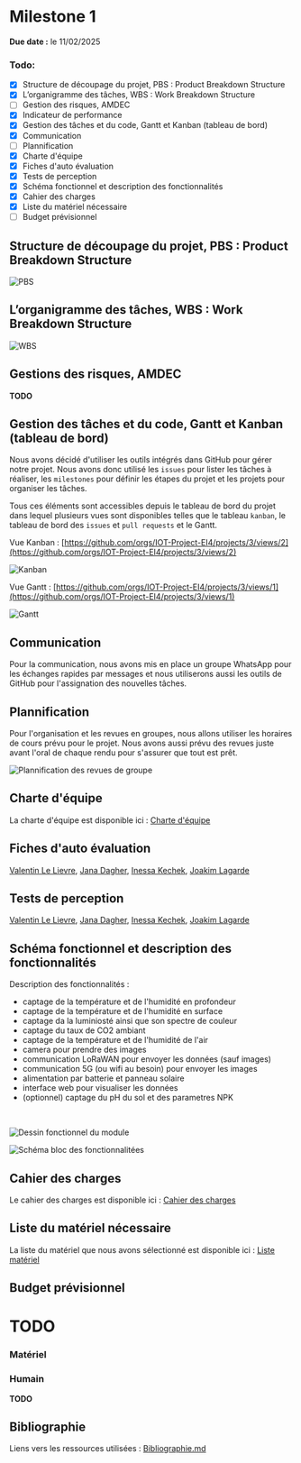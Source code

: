 # Milestone 1

**Due date :** le 11/02/2025

### Todo:

- [x] Structure de découpage du projet, PBS : Product Breakdown Structure
- [x] L’organigramme des tâches, WBS : Work Breakdown Structure
- [ ] Gestion des risques, AMDEC
- [X] Indicateur de performance
- [x] Gestion des tâches et du code, Gantt et Kanban (tableau de bord)
- [x] Communication
- [ ] Plannification
- [x] Charte d'équipe
- [x] Fiches d'auto évaluation
- [x] Tests de perception
- [x] Schéma fonctionnel et description des fonctionnalités
- [x] Cahier des charges
- [x] Liste du matériel nécessaire
- [ ] Budget prévisionnel

## Structure de découpage du projet, PBS : Product Breakdown Structure

![PBS](images/pbs.png)

## L’organigramme des tâches, WBS : Work Breakdown Structure

![WBS](images/wbs.png)

## Gestions des risques, AMDEC

**TODO**

## Gestion des tâches et du code, Gantt et Kanban (tableau de bord)

Nous avons décidé d'utiliser les outils intégrés dans GitHub pour gérer notre projet. Nous avons donc utilisé les `issues` pour lister les tâches à réaliser, les `milestones` pour définir les étapes du projet et les projets pour organiser les tâches.

Tous ces éléments sont accessibles depuis le tableau de bord du projet dans lequel plusieurs vues sont disponibles telles que le tableau `kanban`, le tableau de bord des `issues` et `pull requests` et le Gantt.

Vue Kanban : [https://github.com/orgs/IOT-Project-EI4/projects/3/views/2](https://github.com/orgs/IOT-Project-EI4/projects/3/views/2)

![Kanban](images/kanban.png)

Vue Gantt : [https://github.com/orgs/IOT-Project-EI4/projects/3/views/1](https://github.com/orgs/IOT-Project-EI4/projects/3/views/1)

![Gantt](images/gantt.png)

## Communication

Pour la communication, nous avons mis en place un groupe WhatsApp pour les échanges rapides par messages et nous utiliserons aussi les outils de GitHub pour l'assignation des nouvelles tâches.

## Plannification

Pour l'organisation et les revues en groupes, nous allons utiliser les horaires de cours prévu pour le projet. Nous avons aussi prévu des revues juste avant l'oral de chaque rendu pour s'assurer que tout est prêt.

![Plannification des revues de groupe](images/plannification.png)

## Charte d'équipe

La charte d'équipe est disponible ici : [Charte d'équipe](management/charte.md)

## Fiches d'auto évaluation

[Valentin Le Lievre](management/fiches%20auto%20evaluation/valentin%20le%20lievre.pdf), [Jana Dagher](management/fiches%20auto%20evaluation/jana%20dagher.pdf), [Inessa Kechek](management/fiches%20auto%20evaluation/inessa%20kechek.pdf), [Joakim Lagarde](management/fiches%20auto%20evaluation/joakim%20lagarde.pdf)

## Tests de perception

[Valentin Le Lievre](management/tests%20de%20perception/valentin%20le%20lievre.xlsx), [Jana Dagher](management/tests%20de%20perception/jana%20dagher.xlsx), [Inessa Kechek](management/tests%20de%20perception/inessa%20kechek.xlsx), [Joakim Lagarde](management/tests%20de%20perception/joakim%20lagarde.xlsx)

## Schéma fonctionnel et description des fonctionnalités

Description des fonctionnalités :

- captage de la température et de l'humidité en profondeur
- captage de la température et de l'humidité en surface
- captage da la luminiosté ainsi que son spectre de couleur
- captage du taux de CO2 ambiant
- captage de la température et de l'humidité de l'air
- camera pour prendre des images
- communication LoRaWAN pour envoyer les données (sauf images)
- communication 5G (ou wifi au besoin) pour envoyer les images
- alimentation par batterie et panneau solaire
- interface web pour visualiser les données
- (optionnel) captage du pH du sol et des parametres NPK

<br />

![Dessin fonctionnel du module](images/module.png)

![Schéma bloc des fonctionnalitées](images/bloc%20diagram.png)

## Cahier des charges

Le cahier des charges est disponible ici : [Cahier des charges](cahier%20des%20charges.md)

## Liste du matériel nécessaire

La liste du matériel que nous avons sélectionné est disponible ici : [Liste matériel](hardware%20list.md)

## Budget prévisionnel

# TODO

### Matériel

### Humain

**TODO**

## Bibliographie

Liens vers les ressources utilisées : [Bibliographie.md](management/bibliographie.md)
